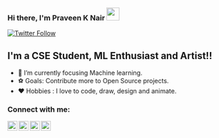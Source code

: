 ### Hi there, I'm Praveen K Nair <img src="https://github.com/TheDudeThatCode/TheDudeThatCode/blob/master/Assets/Hi.gif" width="29px">

[![Twitter Follow](https://img.shields.io/twitter/follow/Praveenknair9?color=1DA1F2&logo=twitter&style=for-the-badge)](https://twitter.com/Praveenknair9)

## I'm a CSE Student, ML Enthusiast and Artist!!

- 🤖 I’m currently focusing Machine learning.
- ⚽ Goals: Contribute more to Open Source projects.
- ♥️ Hobbies : I love to code, draw, design and animate. 

### Connect with me:

[<img align="left" alt="Clipnade | YouTube" width="22px" src="https://cdn.exclaimer.com/Handbook%20Images/youtube-icon_128x128.png?_ga=2.249967744.727856217.1608210626-1148049237.1608210626" />][youtube]
[<img align="left" alt="Praveen K Nair | Twitter" width="22px" src="https://cdn.exclaimer.com/Handbook%20Images/twitter-icon_128x128.png?_ga=2.52393007.727856217.1608210626-1148049237.1608210626" />][twitter]
[<img align="left" alt="Praveen K Nair | LinkedIn" width="22px" src="https://cdn.exclaimer.com/Handbook%20Images/linkedin-icon_128x128.png?_ga=2.249967744.727856217.1608210626-1148049237.1608210626" />][linkedin]
[<img align="left" alt="Praveen K Nair | Instagram" width="22px" src="https://cdn.exclaimer.com/Handbook%20Images/instagram-icon_128x128.png?_ga=2.208027412.727856217.1608210626-1148049237.1608210626"/>][instagram]

<br />

[twitter]: https://twitter.com/Praveenknair9
[youtube]: https://youtube.com/c/ClipnadeAnimation
[instagram]: https://www.instagram.com/praveen007k/
[linkedin]: https://www.linkedin.com/in/praveen-k-nair-8a9460190

